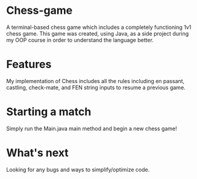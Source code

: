 # Chess-game
A terminal-based chess game which includes a completely functioning 1v1 chess game.
This game was created, using Java, as a side project during my OOP course in order to
understand the language better.
# Features
My implementation of Chess includes all the rules including en passant,
castling, check-mate, and FEN string inputs to resume a previous
game.
# Starting a match
Simply run the Main.java main method and begin a new chess game!
# What's next
Looking for any bugs and ways to simplify/optimize code.

